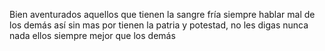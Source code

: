 Bien aventurados aquellos que tienen la sangre fría siempre hablar mal de los demás así sin mas por tienen la patria y potestad, no les digas nunca nada ellos siempre mejor que los demás 